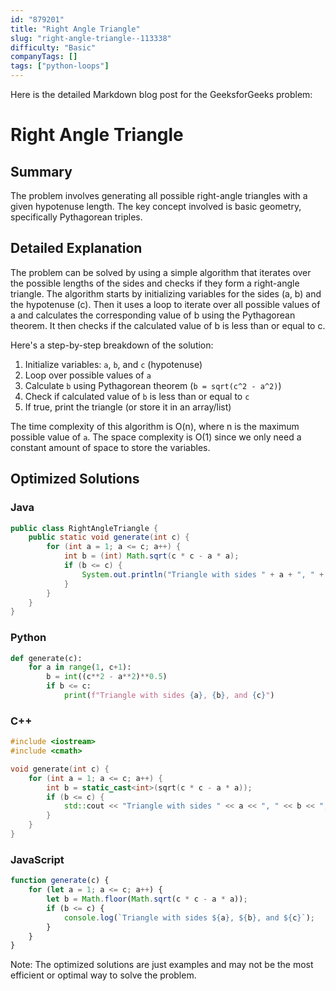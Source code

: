 ```yaml
---
id: "879201"
title: "Right Angle Triangle"
slug: "right-angle-triangle--113338"
difficulty: "Basic"
companyTags: []
tags: ["python-loops"]
---
```


Here is the detailed Markdown blog post for the GeeksforGeeks problem:

# Right Angle Triangle
## Summary
The problem involves generating all possible right-angle triangles with a given hypotenuse length. The key concept involved is basic geometry, specifically Pythagorean triples.

## Detailed Explanation
The problem can be solved by using a simple algorithm that iterates over the possible lengths of the sides and checks if they form a right-angle triangle. The algorithm starts by initializing variables for the sides (a, b) and the hypotenuse (c). Then it uses a loop to iterate over all possible values of a and calculates the corresponding value of b using the Pythagorean theorem. It then checks if the calculated value of b is less than or equal to c.

Here's a step-by-step breakdown of the solution:
1. Initialize variables: `a`, `b`, and `c` (hypotenuse)
2. Loop over possible values of `a`
3. Calculate `b` using Pythagorean theorem (`b = sqrt(c^2 - a^2)`)
4. Check if calculated value of `b` is less than or equal to `c`
5. If true, print the triangle (or store it in an array/list)

The time complexity of this algorithm is O(n), where n is the maximum possible value of `a`. The space complexity is O(1) since we only need a constant amount of space to store the variables.

## Optimized Solutions
### Java
```java
public class RightAngleTriangle {
    public static void generate(int c) {
        for (int a = 1; a <= c; a++) {
            int b = (int) Math.sqrt(c * c - a * a);
            if (b <= c) {
                System.out.println("Triangle with sides " + a + ", " + b + ", and " + c);
            }
        }
    }
}
```
### Python
```python
def generate(c):
    for a in range(1, c+1):
        b = int((c**2 - a**2)**0.5)
        if b <= c:
            print(f"Triangle with sides {a}, {b}, and {c}")
```
### C++
```cpp
#include <iostream>
#include <cmath>

void generate(int c) {
    for (int a = 1; a <= c; a++) {
        int b = static_cast<int>(sqrt(c * c - a * a));
        if (b <= c) {
            std::cout << "Triangle with sides " << a << ", " << b << ", and " << c << std::endl;
        }
    }
}
```
### JavaScript
```javascript
function generate(c) {
    for (let a = 1; a <= c; a++) {
        let b = Math.floor(Math.sqrt(c * c - a * a));
        if (b <= c) {
            console.log(`Triangle with sides ${a}, ${b}, and ${c}`);
        }
    }
}
```
Note: The optimized solutions are just examples and may not be the most efficient or optimal way to solve the problem.